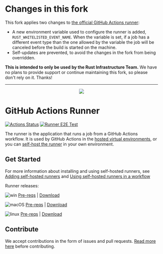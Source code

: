 # Changes in this fork

This fork applies two changes to [the official GitHub Actions
runner][official]:

* A new environment variable used to configure the runner is added,
  `RUST_WHITELISTED_EVENT_NAME`. When the variable is set, if a job has a
  different event type than the one allowed by the variable the job will be
  canceled before the build is started on the machine.
* Self-updates are prevented, to avoid the changes in the fork from being
  overridden.

**This is intended to only be used by the Rust Infrastructure Team.** We have
no plans to provide support or continue maintaining this fork, so please don't
rely on it. Thanks!

[official]: https://github.com/actions/runner

---

<p align="center">
  <img src="docs/res/github-graph.png">
</p>

# GitHub Actions Runner

[![Actions Status](https://github.com/actions/runner/workflows/Runner%20CI/badge.svg)](https://github.com/actions/runner/actions)
[![Runner E2E Test](https://github.com/actions-canary/actions-runner-e2e/actions/workflows/runner_e2etest.yml/badge.svg)](https://github.com/actions-canary/actions-runner-e2e/actions/workflows/runner_e2etest.yml)

The runner is the application that runs a job from a GitHub Actions workflow. It is used by GitHub Actions in the [hosted virtual environments](https://github.com/actions/virtual-environments), or you can [self-host the runner](https://help.github.com/en/actions/automating-your-workflow-with-github-actions/about-self-hosted-runners) in your own environment.

## Get Started

For more information about installing and using self-hosted runners, see [Adding self-hosted runners](https://help.github.com/en/actions/automating-your-workflow-with-github-actions/adding-self-hosted-runners) and [Using self-hosted runners in a workflow](https://help.github.com/en/actions/automating-your-workflow-with-github-actions/using-self-hosted-runners-in-a-workflow)

Runner releases:

![win](docs/res/win_sm.png) [Pre-reqs](docs/start/envwin.md) | [Download](https://github.com/actions/runner/releases)  

![macOS](docs/res/apple_sm.png)  [Pre-reqs](docs/start/envosx.md) | [Download](https://github.com/actions/runner/releases)  

![linux](docs/res/linux_sm.png)  [Pre-reqs](docs/start/envlinux.md) | [Download](https://github.com/actions/runner/releases)

## Contribute

We accept contributions in the form of issues and pull requests.  [Read more here](docs/contribute.md) before contributing.
